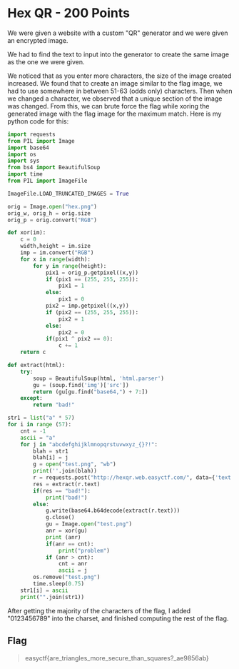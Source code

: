 # Hex QR - 200 Points

We were given a website with a custom "QR" generator and we were given an encrypted image.

We had to find the text to input into the generator to create the same image as the one we were given.

We noticed that as you enter more characters, the size of the image created increased. We found that to create an image similar to the flag image, we had to use somewhere in between 51-63 (odds only) characters. Then when we changed a character, we observed that a unique section of the image was changed. From this, we can brute force the flag while xoring the generated image with the flag image for the maximum match. Here is my python code for this:

```python
import requests
from PIL import Image
import base64
import os
import sys
from bs4 import BeautifulSoup
import time
from PIL import ImageFile

ImageFile.LOAD_TRUNCATED_IMAGES = True

orig = Image.open("hex.png")
orig_w, orig_h = orig.size
orig_p = orig.convert("RGB")

def xor(im):
    c = 0
    width,height = im.size
    imp = im.convert("RGB")
    for x in range(width):
        for y in range(height):
            pix1 = orig_p.getpixel((x,y))
            if (pix1 == (255, 255, 255)):
                pix1 = 1
            else:
                pix1 = 0
            pix2 = imp.getpixel((x,y))
            if (pix2 == (255, 255, 255)):
                pix2 = 1
            else:
                pix2 = 0
            if(pix1 ^ pix2 == 0):
                c += 1
    return c

def extract(html):
    try:
        soup = BeautifulSoup(html, 'html.parser')
        gu = (soup.find('img')['src'])
        return (gu[gu.find("base64,") + 7:])
    except:
        return "bad!"

str1 = list("a" * 57)
for i in range (57):
    cnt = -1
    ascii = "a"
    for j in "abcdefghijklmnopqrstuvwxyz_{}?!":
        blah = str1
        blah[i] = j
        g = open("test.png", "wb")
        print(''.join(blah))
        r = requests.post("http://hexqr.web.easyctf.com/", data={'text': ''.join(blah)})
        res = extract(r.text)
        if(res == "bad!"):
            print("bad!")
        else:
            g.write(base64.b64decode(extract(r.text)))
            g.close()
            gu = Image.open("test.png")
            anr = xor(gu)
            print (anr)
            if(anr == cnt):
                print("problem")
            if (anr > cnt):
                cnt = anr
                ascii = j
        os.remove("test.png")
        time.sleep(0.75)
    str1[i] = ascii
    print("".join(str1))
```

After getting the majority of the characters of the flag, I added "0123456789" into the charset, and finished computing the rest of the flag.

## Flag

>easyctf{are_triangles_more_secure_than_squares?_ae9856ab}
